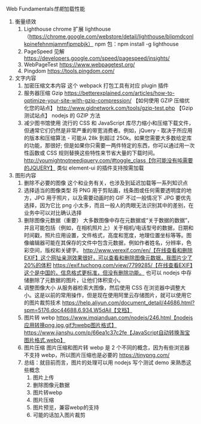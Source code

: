 Web Fundamentals*性能*加载性能

1. 衡量绩效
   1. Lighthouse
      chrome 扩展 lighthouse（https://chrome.google.com/webstore/detail/lighthouse/blipmdconlkpinefehnmjammfjpmpbjk）
      npm 包：npm install -g lighthouse
   2. PageSpeed 见解
      https://developers.google.com/speed/pagespeed/insights/
   3. WebPageTest
      https://www.webpagetest.org/
   4. Pingdom
      https://tools.pingdom.com/
2. 文字内容
   1. 加密压缩文本内容
      这个 webpack 打包工具有对应 plugin 插件
   2. 服务器压缩
      Gzip
      https://betterexplained.com/articles/how-to-optimize-your-site-with-gzip-compression/ 【如何使用 GZIP 压缩优化您的站点】
      http://www.gidnetwork.com/tools/gzip-test.php 【Gzip 测试站点】
      nodejs 的 GZIP 方法
   3. 减少图书馆使用
      流行的 CSS 和 JavaScript 库尽力缩小和压缩下载文件，但通常它们仍然是非常严重的带宽消费者。例如，jQuery - 取决于所应用的版本和压缩算法 - 可能从 28k 到超过 250k。如果您需要大多数给定库的功能，那很好; 但是如果你只需要一两件特定的东西，你可以通过用一次性函数或 CSS 规则替换这些特性来节省大量的下载时间。
      http://youmightnotneedjquery.com/#toggle_class【你可能没有吨需要的JQUERY】
      类似 element-ui 的插件支持按需加载
3. 图形内容
   1. 删除不必要的图像
      这个和业务有关，也涉及到延迟加载等一系列知识点
   2. 选择适当的图像类型
      将 PNG 用于剪贴画，线条图或任何需要透明度的地方，JPG 用于照片，以及需要动画时的 GIF
      不过一般情况下 JPG 要优先选择，因为它比 png 小太多，而且一般人的肉眼无法识别其中的差别，在业务中可以对比确认选择
   3. 删除图像元数据（重要）
      大多数图像中存在元数据或“关于数据的数据”，并且可能包括（例如，在相机照片上）关于相机/电话型号的数据，日期和时间戳，照片应用设置，文件格式，高度和宽度，地理位置坐标等等。图像编辑器可能在其保存的文件中包含元数据，例如作者姓名，分辨率，色彩空间，版权和关键字。
      http://www.verexif.com/en/【在线查看和删除EXIF】这个网址亲测效果很好，可以查看和删除图像元数据，我图片少了20%的体积
      https://exif.tuchong.com/view/7799285/【在线查看EXIF】这个是中国的，信息格式更标准，但没有删除功能。
      也可以 nodejs 中存储删除了元数据的图片，让他们体积变小。
   4. 调整图像大小
      从服务器检索大图像，然后使用 CSS 在浏览器中调整大小。这是以前的常用操作，但是现在使用阿里云存储图片，就可以使用它的图片裁剪技术
      https://help.aliyun.com/document_detail/44686.html?spm=5176.doc44688.6.934.W5dAil【文档】
   5. 图片转 webp
      https://www.imqianduan.com/nodejs/246.html【nodejs应用转换png,jpg,gif为webp图片格式】
      https://www.jianshu.com/p/66ea1c37c2fe【JavaScript自动转换淘宝图片格式.webp】
   6. 图片压缩
      图片压缩和图片转 webp 是 2 个不同的概念，因为有些浏览器不支持 webp，所以图片压缩也是必要的
      https://tinypng.com/
   7. 总结：就目前而言，图片的处理可以用 nodejs 写个测试 demo 来熟悉这些概念
      1. 图片上传
      2. 删除图像元数据
      3. 图片转webp
      4. 图片压缩
      5. 图片预览，兼容webp的支持
      6. 可能的话加入图片裁剪
      

